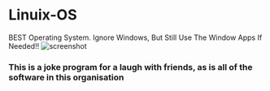 # Linuix-OS
BEST Operating System. Ignore Windows, But Still Use The Window Apps If Needed!!
![screenshot](https://user-images.githubusercontent.com/83787150/154386068-9d17b9bd-86d3-4276-8a8c-eaf690e32824.png)

### This is a joke program for a laugh with friends, as is all of the software in this organisation

